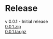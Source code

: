 <h1>Release</h1>
v 0.0.1 - Initial release<br />
<a href = 'https://github.com/joshp1/comicScriptConverter/archive/refs/tags/v0.0.1.zip'>0.0.1.zip</a><br />
<a href = 'https://github.com/joshp1/comicScriptConverter/archive/refs/tags/v0.0.1.tar.gz'>0.0.1.tar.gz</a>
<br />